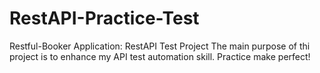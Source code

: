# RestAPI-Practice-Test
Restful-Booker Application: RestAPI Test Project
The main purpose of thi project is to enhance my API test automation skill. Practice make perfect! 
